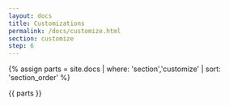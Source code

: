```yaml
---
layout: docs
title: Customizations
permalink: /docs/customize.html
section: customize
step: 6
---
```


{% assign parts = site.docs | where: 'section','customize' | sort: 'section_order' %}

{{ parts }}